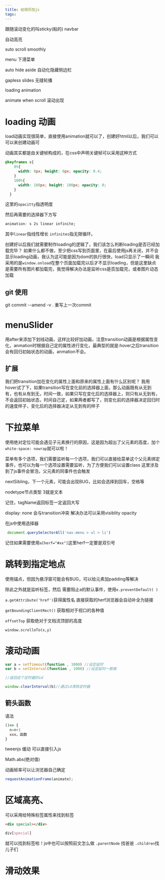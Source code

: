 ```yaml
---
title: 给简历加js
tags:
---
```

跟随滚动变化的叫sticky(粘的) navbar

自动高亮

suto scroll smoothly

menu 下滑菜单

auto hide aside 自动化隐藏侧边栏

gapless slides 无缝轮播

loading animation

animate when scroll 滚动出现

# loading 动画
load动画实现很简单，直接使用animation就可以了，创建好html以后，我们可以可以来创建动画可

动画其实都是由关键帧构成的，在css中声明关键帧可以采用这种方式
``` css
@keyframes s{
    0%{
      width: 0px; height: 0px; opacity: 0.4;
    }
    100%{
      width: 100px; height: 100px; opacity: 0;
    }
  }
```

这里的`opacitty`指透明度

然后再需要的选择器下方写
``` css
animation: s 2s linear infinite;
```
其中`linear`指线性增长 `infinites`指无限循环。


创建好以后我们就需要制作loading的逻辑了，我们该怎么判断loading是否已经加载完毕？
如果什么都不做，至少把css写到页面里，在最后使用js再关闭，并不会显示loading动画，我认为这可能是因为dom的执行很快，load只显示了一瞬间
我采用的是`window.onload`在整个页面加载完以后才不显示loading，但是这里缺点是需要所有图片都加载完，我觉得解决办法是监听css是否加载完，或者图片动态加载

## git 使用
git commit --amend  -v .
重写上一次commit 

# menuSlider
用after来添加下划线动画，这样比较好加动画，注意transition动画是根据属性变化，anmation时根据自己定的属性进行变化，最典型的就是:hover之后transition会有回归初始状态的动画，anmation不会。

## 扩展
我们把transition加在变化的属性上面和原来的属性上面有什么区别呢？
我用hover试了下，如果transition写在变化前的选择器上面，那么动画既有从无到有，也有从有到无，时间一致，如果只写在变化后的选择器上，则只有从无到有，不会返回初始状态，时间自己定，如果两者都写了，则变化前的选择器决定回归时的速度样子，变化后的选择器决定从无到有的样子

# 下拉菜单
使用绝对定位可能会遇见子元素换行的原因，这是因为超出了父元素的高度，加个`white-space: nowrap`就可以啦！

菜单有多个选项，我们需要监听每一个选项，我们可以直接给菜单这个父元素绑定事件，也可以为每一个选项设置需要监听，为了方便我们可以设置class 这里涉及到了js事件会冒泡，父元素的同事件也会触发

nextSibling，下一个元素，可能会出现BUG，比如会选择到回车，空格等

nodetype节点类型 3就是文本

记住，tagName返回标签一定返回大写

display: none 会与transition冲突
解决办法可以采用visiblity opacity

在js中使用选择器
``` js
 document.querySelectorAll('nav.menu > ul > li')
 ```
 记住如果需要使用`a[herf="#xx"]`这里herf一定要是双引号

 # 跳转到指定地点
 使用锚点，但因为悬浮窗可能会有BUG，可以给元素加padding等解决

 除此之外就是监听标签，然后
 需要阻止a的默认事件，使用`e.preventDefault( )`

 `a.getAttribute('href')`获得属性名
 直接获取的herf浏览器会自动补全为链接

 `getBoundingClientRect()` 获取相对于视口的各种值

 `offsetTop` 获取绝对于文档流顶部的高度

 `window.scrolloTo(x,y)`

 # 滚动动画
 ``` js
 var a = setTimeout(function , 1000) //设定延时
 var b = setInterval(function , 1000) //设定延时一致做

 //返回这个定时器的id

 window.clearInterval(b)//通过id清除定时器
```
## 箭头函数
语法
``` js
()=> {
  n=n+1
  xxx，函数
}

```

tweenjs 缓动
可以直接引入js

Math.abs(绝对值)

动画帧率可以让浏览器自己确定
``` js
requestAnimationFrame(animate);
```

 # 区域高亮、
 可以采用给特殊标签属性来找到标签
 ``` html
 <div special></div>
 ```

 ``` css
 div[special]
 ```
就可以找到标签啦！js中也可以按照前文怎么做
`.parentNode` 找爸爸
`.children`找儿子们

 # 滑动效果

